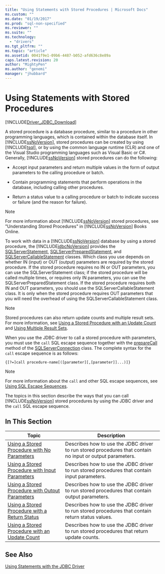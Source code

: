 ```yaml
---
title: "Using Statements with Stored Procedures | Microsoft Docs"
ms.custom: ""
ms.date: "01/19/2017"
ms.prod: "sql-non-specified"
ms.reviewer: ""
ms.suite: ""
ms.technology: 
  - "drivers"
ms.tgt_pltfrm: ""
ms.topic: "article"
ms.assetid: 0041f9e1-09b6-4487-b052-afd636c8e89a
caps.latest.revision: 20
author: "MightyPen"
ms.author: "genemi"
manager: "jhubbard"
---
```

# Using Statements with Stored Procedures
[!INCLUDE[Driver_JDBC_Download](../../includes/driver_jdbc_download.md)]

  A stored procedure is a database procedure, similar to a procedure in other programming languages, which is contained within the database itself. In [!INCLUDE[ssNoVersion](../../includes/ssnoversion_md.md)], stored procedures can be created by using [!INCLUDE[tsql](../../includes/tsql_md.md)], or by using the common language runtime (CLR) and one of the Visual Studio programming languages such as Visual Basic or C#. Generally, [!INCLUDE[ssNoVersion](../../includes/ssnoversion_md.md)] stored procedures can do the following:  
  
-   Accept input parameters and return multiple values in the form of output parameters to the calling procedure or batch.  
  
-   Contain programming statements that perform operations in the database, including calling other procedures.  
  
-   Return a status value to a calling procedure or batch to indicate success or failure (and the reason for failure).  
  
> [!NOTE]  
>  For more information about [!INCLUDE[ssNoVersion](../../includes/ssnoversion_md.md)] stored procedures, see "Understanding Stored Procedures" in [!INCLUDE[ssNoVersion](../../includes/ssnoversion_md.md)] Books Online.  
  
 To work with data in a [!INCLUDE[ssNoVersion](../../includes/ssnoversion_md.md)] database by using a stored procedure, the [!INCLUDE[jdbcNoVersion](../../includes/jdbcnoversion_md.md)] provides the [SQLServerStatement](../../connect/jdbc/reference/sqlserverstatement-class.md), [SQLServerPreparedStatement](../../connect/jdbc/reference/sqlserverpreparedstatement-class.md), and [SQLServerCallableStatement](../../connect/jdbc/reference/sqlservercallablestatement-class.md) classes. Which class you use depends on whether IN (input) or OUT (output) parameters are required by the stored procedure. If the stored procedure requires no IN or OUT parameters, you can use the SQLServerStatement class; if the stored procedure will be called multiple times, or requires only IN parameters, you can use the SQLServerPreparedStatement class. If the stored procedure requires both IN and OUT parameters, you should use the SQLServerCallableStatement class. It is only when the stored procedure requires OUT parameters that you will need the overhead of using the SQLServerCallableStatement class.  
  
> [!NOTE]  
>  Stored procedures can also return update counts and multiple result sets. For more information, see [Using a Stored Procedure with an Update Count](../../connect/jdbc/using-a-stored-procedure-with-an-update-count.md) and [Using Multiple Result Sets](../../connect/jdbc/using-multiple-result-sets.md).  
  
 When you use the JDBC driver to call a stored procedure with parameters, you must use the `call` SQL escape sequence together with the [prepareCall](../../connect/jdbc/reference/preparecall-method-sqlserverconnection.md) method of the [SQLServerConnection](../../connect/jdbc/reference/sqlserverconnection-class.md) class. The complete syntax for the `call` escape sequence is as follows:  
  
 `{[?=]call procedure-name[([parameter][,[parameter]]...)]}`  
  
> [!NOTE]  
>  For more information about the `call` and other SQL escape sequences, see [Using SQL Escape Sequences](../../connect/jdbc/using-sql-escape-sequences.md).  
  
 The topics in this section describe the ways that you can call [!INCLUDE[ssNoVersion](../../includes/ssnoversion_md.md)] stored procedures by using the JDBC driver and the `call` SQL escape sequence.  
  
## In This Section  
  
|Topic|Description|  
|-----------|-----------------|  
|[Using a Stored Procedure with No Parameters](../../connect/jdbc/using-a-stored-procedure-with-no-parameters.md)|Describes how to use the JDBC driver to run stored procedures that contain no input or output parameters.|  
|[Using a Stored Procedure with Input Parameters](../../connect/jdbc/using-a-stored-procedure-with-input-parameters.md)|Describes how to use the JDBC driver to run stored procedures that contain input parameters.|  
|[Using a Stored Procedure with Output Parameters](../../connect/jdbc/using-a-stored-procedure-with-output-parameters.md)|Describes how to use the JDBC driver to run stored procedures that contain output parameters.|  
|[Using a Stored Procedure with a Return Status](../../connect/jdbc/using-a-stored-procedure-with-a-return-status.md)|Describes how to use the JDBC driver to run stored procedures that contain return status values.|  
|[Using a Stored Procedure with an Update Count](../../connect/jdbc/using-a-stored-procedure-with-an-update-count.md)|Describes how to use the JDBC driver to run stored procedures that return update counts.|  
  
## See Also  
 [Using Statements with the JDBC Driver](../../connect/jdbc/using-statements-with-the-jdbc-driver.md)  
  
  